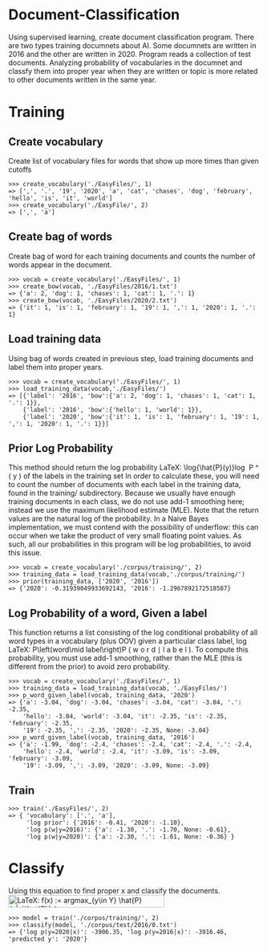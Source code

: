 # Document-Classification
Using supervised learning, create document classification program.
There are two types training documnets about AI. Some documnets are written in 2016 and the other are written in 2020.
Program reads a collection of test documents. 
Analyzing probability of vocabularies in the documnet and classfy them into proper year when they are written or topic is more related to other documents written in the same year.

# Training
## Create vocabulary
Create list of vocabulary files for words that show up more times than given cutoffs
```
>>> create_vocabulary('./EasyFiles/', 1)
=> [',', '.', '19', '2020', 'a', 'cat', 'chases', 'dog', 'february', 'hello', 'is', 'it', 'world']
>>> create_vocabulary('./EasyFile/', 2)
=> [',', 'a']
```
## Create bag of words
Create bag of word for each training documents and counts the number of words appear in the document.
```
>>> vocab = create_vocabulary('./EasyFiles/', 1)
>>> create_bow(vocab, './EasyFiles/2016/1.txt')
=> {'a': 2, 'dog': 1, 'chases': 1, 'cat': 1, '.': 1}
>>> create_bow(vocab, './EasyFiles/2020/2.txt')
=> {'it': 1, 'is': 1, 'february': 1, '19': 1, ',': 1, '2020': 1, '.': 1}
```

## Load training data
Using bag of words created in previous step, load training documents and label them into proper years.
```
>>> vocab = create_vocabulary('./EasyFiles/', 1)
>>> load_training_data(vocab,'./EasyFiles/')
=> [{'label': '2016', 'bow':{'a': 2, 'dog': 1, 'chases': 1, 'cat': 1, '.': 1}},
    {'label': '2016', 'bow':{'hello': 1, 'world': 1}},
    {'label': '2020', 'bow':{'it': 1, 'is': 1, 'february': 1, '19': 1, ',': 1, '2020': 1, '.': 1}}]
```

## Prior Log Probability
This method should return the log probability LaTeX: \log{\hat{P}(y)}log ⁡ P ^ ( y ) of the labels in the training set In order to calculate these, you will need to count the number of documents with each label in the training data, found in the training/ subdirectory.
Because we usually have enough training documents in each class, we do not use add-1 smoothing here; instead we use the maximum likelihood estimate (MLE).   Note that the return values are the natural log of the probability. In a Naive Bayes implementation, we must contend with the possibility of underflow: this can occur when we take the product of very small floating point values. As such, all our probabilities in this program will be log probabilities, to avoid this issue.
```
>>> vocab = create_vocabulary('./corpus/training/', 2)
>>> training_data = load_training_data(vocab,'./corpus/training/')
>>> prior(training_data, ['2020', '2016'])
=> {'2020': -0.31939049933692143, '2016': -1.2967892172518587}
```

## Log Probability of a word, Given a label
This function returns a list consisting of the log conditional probability of all word types in a vocabulary (plus OOV) given a particular class label, log LaTeX: P\left(word\mid label\right)P ( w o r d ∣ l a b e l ).   To compute this probability, you must use add-1 smoothing, rather than the MLE (this is different from the prior) to avoid zero probability.
```
>>> vocab = create_vocabulary('./EasyFiles/', 1)
>>> training_data = load_training_data(vocab, './EasyFiles/')
>>> p_word_given_label(vocab, training_data, '2020')
=> {'a': -3.04, 'dog': -3.04, 'chases': -3.04, 'cat': -3.04, '.': -2.35, 
    'hello': -3.04, 'world': -3.04, 'it': -2.35, 'is': -2.35, 'february': -2.35, 
    '19': -2.35, ',': -2.35, '2020': -2.35, None: -3.04}
>>> p_word_given_label(vocab, training_data, '2016')
=> {'a': -1.99, 'dog': -2.4, 'chases': -2.4, 'cat': -2.4, '.': -2.4, 
    'hello': -2.4, 'world': -2.4, 'it': -3.09, 'is': -3.09, 'february': -3.09, 
    '19': -3.09, ',': -3.09, '2020': -3.09, None: -3.09}
```
## Train
```
>>> train('./EasyFiles/', 2)
=> { 'vocabulary': ['.', 'a'], 
     'log prior': {'2016': -0.41, '2020': -1.10}, 
     'log p(w|y=2016)': {'a': -1.30, '.': -1.70, None: -0.61}, 
     'log p(w|y=2020)': {'a': -2.30, '.': -1.61, None: -0.36} }
```


# Classify
Using this equation to find proper x and classify the documents.<br>
<img src="https://bit.ly/3lokLU5" align="center" border="0" alt="LaTeX: f(x) := argmax_{y\in Y} \hat{P}(x|y)\hat{P}(y)" width="311" height="25" />
```
>>> model = train('./corpus/training/', 2)
>>> classify(model, './corpus/test/2016/0.txt')
=> {'log p(y=2020|x)': -3906.35, 'log p(y=2016|x)': -3916.46, 'predicted y': '2020'}
```
